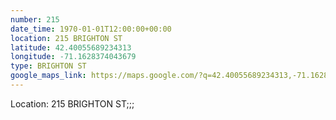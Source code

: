 ```yaml
---
number: 215
date_time: 1970-01-01T12:00:00+00:00
location: 215 BRIGHTON ST
latitude: 42.40055689234313
longitude: -71.1628374043679
type: BRIGHTON ST
google_maps_link: https://maps.google.com/?q=42.40055689234313,-71.1628374043679
---
```


Location: 215 BRIGHTON ST;;;
